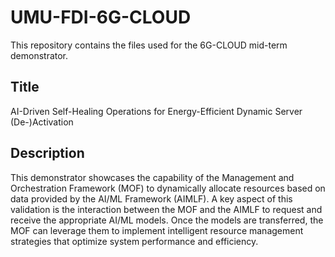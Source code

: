 # UMU-FDI-6G-CLOUD
This repository contains the files used for the 6G-CLOUD mid-term demonstrator.

## Title  
AI-Driven Self-Healing Operations for Energy-Efficient Dynamic Server (De-)Activation 

## Description 
This demonstrator showcases the capability of the Management and Orchestration Framework (MOF) to dynamically allocate resources based on data provided by the AI/ML Framework (AIMLF). A key aspect of this validation is the interaction between the MOF and the AIMLF to request and receive the appropriate AI/ML models. Once the models are transferred, the MOF can leverage them to implement intelligent resource management strategies that optimize system performance and efficiency.  

